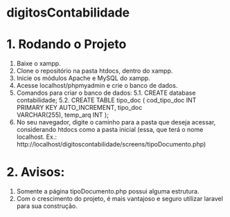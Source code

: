 # digitosContabilidade

# 1. Rodando o Projeto
1. Baixe o xampp.
2. Clone o repositório na pasta htdocs, dentro do xampp.
3. Inicie os módulos Apache e MySQL do xampp.
4. Acesse localhost/phpmyadmin e crie o banco de dados.
5. Comandos para criar o banco de dados:
    5.1. CREATE database contabilidade;
    5.2. CREATE TABLE tipo_doc ( cod_tipo_doc INT PRIMARY KEY AUTO_INCREMENT, tipo_doc VARCHAR(255), temp_arq INT );
6. No seu navegador, digite o caminho para a pasta que deseja acessar, considerando htdocs como a pasta inicial (essa, que terá o nome localhost. Ex.: http://localhost/digitoscontabilidade/screens/tipoDocumento.php)

# 2. Avisos:
1. Somente a página tipoDocumento.php possui alguma estrutura.
2. Com o crescimento do projeto, é mais vantajoso e seguro utilizar laravel para sua construção.